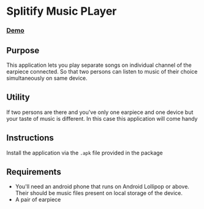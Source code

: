 # Splitify Music PLayer
### [Demo](https://www.youtube.com/watch?v=gLbywM0figA)

## Purpose
This application lets you play separate songs on individual channel of the earpiece connected. So that two persons can listen to music of their choice simultaneously on same device.

## Utility
If two persons are there and you've only one earpiece and one device but your taste of music is different. In this case this application will come handy

## Instructions
Install the application via the `.apk` file provided in the package

## Requirements
- You'll need an android phone that runs on Android Lollipop or above. Their should be music files present on local storage of the device.
- A pair of earpiece
